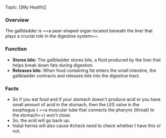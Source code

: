 Topic: [[My Health]]

### Overview 
The gallbladder is ==a pear-shaped organ located beneath the liver that plays a crucial role in the digestive system==.
### Function 
- **Stores bile:**
    The gallbladder stores bile, a fluid produced by the liver that helps break down fats during digestion. 
- **Releases bile:**
    When food containing fat enters the small intestine, the gallbladder contracts and releases bile into the digestive tract.
### Facts
- So if you eat food and if your stomach doesn't produce acid or you have small amount of acid in the stomach, then the LES valve in the esophagus ( ==a muscular tube that connects the pharynx (throat) to the stomach==) won't close.
- So, the acid will go back up.
- hiatal hernia will also cause #check need to check whether I have this or not.